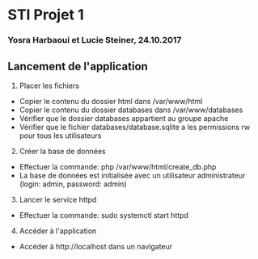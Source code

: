 # STI Projet 1 #
### Yosra Harbaoui et Lucie Steiner, 24.10.2017 ###

## Lancement de l'application ## 

1. Placer les fichiers

- Copier le contenu du dossier html dans /var/www/html
- Copier le contenu du dossier databases dans /var/www/databases
- Vérifier que le dossier databases appartient au groupe apache
- Vérifier que le fichier databases/database.sqlite a les permissions rw pour tous les utilisateurs

2. Créer la base de données

- Effectuer la commande: php /var/www/html/create_db.php 
- La base de données est initialisée avec un utilisateur administrateur (login: admin, password: admin)

3. Lancer le service httpd

- Effectuer la commande: sudo systemctl start httpd

4. Accéder à l'application

- Accéder à http://localhost dans un navigateur
